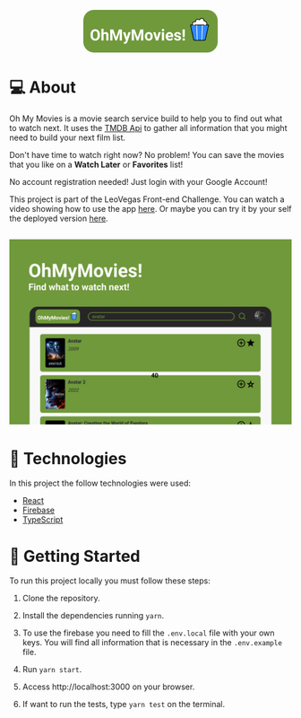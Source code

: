 
<p align="center">
  <img alt="oh my movies" src=".github/logo.svg" width="240px">
</p>

# 💻 About

Oh My Movies is a movie search service build to help you to find out what to watch next. It uses the [TMDB Api](https://www.themoviedb.org/documentation/api) to gather all information that you might need to build your next film list.

Don't have time to watch right now? No problem! You can save the movies that you like on a **Watch Later** or **Favorites** list!

No account registration needed! Just login with your Google Account!

This project is part of the LeoVegas Front-end Challenge. You can watch a video showing how to use the app [here](https://www.youtube.com/watch?v=JnoXehM1VWY). Or maybe you can try it by your self the deployed version [here](https://oh-my-movies-4d032.web.app/).

<h2 align="center">
  <img alt="oh my movies" src=".github/cover.svg" width="512px">
</h2>

# 🧪 Technologies

In this project the follow technologies were used:

- [React](https://reactjs.org)
- [Firebase](https://firebase.google.com/)
- [TypeScript](https://www.typescriptlang.org/)

# 🚀 Getting Started

To run this project locally you must follow these steps:

1. Clone the repository.

2. Install the dependencies running `yarn`.

3. To use the firebase you need to fill the `.env.local` file with your own keys. You will find all information that is necessary in the `.env.example` file.

4. Run `yarn start`.

5. Access http://localhost:3000 on your browser.

6. If want to run the tests, type `yarn test` on the terminal.
